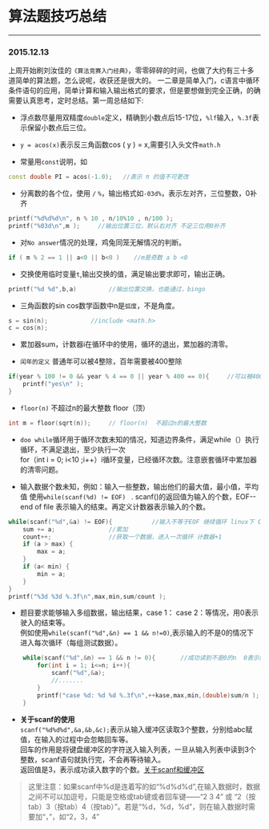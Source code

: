 # 算法题技巧总结
---
### 2015.12.13
上周开始刷刘汝佳的`《算法竞赛入门经典》`，零零碎碎的时间，也做了大约有三十多道简单的算法题，怎么说呢，收获还是很大的。 一二章是简单入门，c语言中循环条件语句的应用，简单计算和输入输出格式的要求，但是要想做到完全正确，的确需要认真思考，定时总结。第一周总结如下:

* 浮点数尽量用双精度`double`定义，精确到小数点后15-17位，`%lf`输入，`%.3f`表示保留小数点后三位。

* `y = acos(x)`表示反三角函数cos ( y ) = x,需要引入头文件`math.h`

* 常量用`const`说明，如
```c++
const double PI = acos(-1.0);   //表示 π 的值不可更改
```

* 分离数的各个位，使用 `/`   `%`，输出格式如`-03d%`，表示左对齐，三位整数，0补齐
```c++
printf("%d%d%d\n", n % 10 , n/10%10 , n/100 );
printf("%03d\n",m );     //输出位置三位，默认右对齐 不足三位用0补齐
```

* 对`No answer`情况的处理，鸡兔同笼无解情况的判断。
```c++
if ( m % 2 == 1 || a<0 || b<0 )    //m是奇数 a b <0
```

* 交换使用临时变量`t`,输出交换的值，满足输出要求即可，输出正确。
```c++
printf("%d %d",b,a)         //输出位置交换，也能通过，bingo
```                                     

* 三角函数的sin cos数学函数中n是`弧度`，不是角度。
```c++
s = sin(n);            //include <math.h>
c = cos(n);            
```

* 累加器sum，计数器i在循环中的使用，循环的退出，累加器的清零。

* `闰年的定义` 普通年可以被4整除，百年需要被400整除
```c++
if(year % 100 != 0 && year % 4 == 0 || year % 400 == 0){     //可以被400整除或普通年可以被4整除
    printf("yes\n" );
}
```

* `floor(n)` 不超过n的最大整数 floor（顶）  
```c++
int m = floor(sqrt(n));     // floor(n)  不超过n的最大整数
```

* `doo while`循环用于循环次数未知的情况，知道边界条件，满足while（）执行循环，不满足退出，至少执行一次  
for（int i = 0; i<10 ;i++）i循环变量，已经循环次数。注意嵌套循环中累加器的清零问题。

* 输入数据个数未知，例如：输入一些整数，输出他们的最大值，最小值，平均值
使用`while(scanf(%d) != EOF) ` . scanf()的返回值为输入的个数，EOF--end of file  表示输入的结束。再定义计数器表示输入的个数。  
```c++
while(scanf("%d",&a) != EOF){           //输入不等于EOF 继续循环 linux下 Ctrl+D表示输入结束
    sum += a;               //累加
    count++;                //获取一个数据，进入一次循环 计数器+1
    if (a > max) {
        max = a;
    }
    if (a< min) {
        min = a;
    }
}
printf("%3d %3d %.3f\n",max,min,sum/count );
```

* 题目要求能够输入多组数据，输出结果，case 1： case 2：等情况，用0表示驶入的结束等。  
例如使用`while(scanf("%d",&n) == 1 && n!=0)`,表示输入的不是0的情况下 进入每次循环（每组测试数据）。
```c++
    while(scanf("%d",&n) == 1 && n != 0){       //成功读到不是0的n  0表示结束
        for(int i = 1; i<=n; i++){
            scanf("%d",&a);         
            //.......
        }
        printf("case %d: %d %d %.3f\n",++kase,max,min,(double)sum/n );      //++kase的使用
    }
```

* **关于scanf的使用**  
`scanf("%d%d%d",&a,&b,&c);`表示从输入缓冲区读取3个整数，分别给abc赋值，在输入的过程中会忽略回车等。  
回车的作用是将键盘缓冲区的字符送入输入列表，一旦从输入列表中读到3个整数，scanf语句就执行完，不会再等待输入。  
返回值是3，表示成功读入数字的个数。[关于scanf和缓冲区](http://my.oschina.net/u/1780798/blog/372014)
>这里注意：如果scanf中%d是连着写的如“%d%d%d”,在输入数据时，数据之间不可以加逗号，只能是空格或tab键或者回车键——“2 3 4” 或 “2（按tab）3（按tab）4（按tab）”。若是“%d，%d，%d”，则在输入数据时需要加“，”，如“2，3，4”
